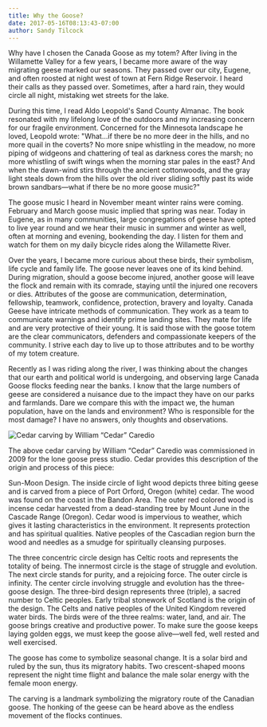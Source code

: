 ```yaml
---
title: Why the Goose?
date: 2017-05-16T08:13:43-07:00
author: Sandy Tilcock
---
```


Why have I chosen the Canada Goose as my totem? After living in the Willamette Valley for a few years, I became more aware of the way migrating geese marked our seasons. They passed over our city, Eugene, and often roosted at night west of town at Fern Ridge Reservoir. I heard their calls as they passed over. Sometimes, after a hard rain, they would circle all night, mistaking wet streets for the lake.

During this time, I read Aldo Leopold's Sand County Almanac. The book resonated with my lifelong love of the outdoors and my increasing concern for our fragile environment. Concerned for the Minnesota landscape he loved, Leopold wrote: "What...if there be no more deer in the hills, and no more quail in the coverts? No more snipe whistling in the meadow, no more piping of widgeons and chattering of teal as darkness cores the marsh; no more whistling of swift wings when the morning star pales in the east? And when the dawn-wind stirs through the ancient cottonwoods, and the gray light steals down from the hills over the old river sliding softly past its wide brown sandbars—what if there be no more goose music?"

The goose music I heard in November meant winter rains were coming. February and March goose music implied that spring was near. Today in Eugene, as in many communities, large congregations of geese have opted to live year round and we hear their music in summer and winter as well, often at morning and evening, bookending the day. I listen for them and watch for them on my daily bicycle rides along the Willamette River.

Over the years, I became more curious about these birds, their symbolism, life cycle and family life. The goose never leaves one of its kind behind. During migration, should a goose become injured, another goose will leave the flock and remain with its comrade, staying until the injured one recovers or dies. Attributes of the goose are communication, determination, fellowship, teamwork, confidence, protection, bravery and loyalty. Canada Geese have intricate methods of communication. They work as a team to communicate warnings and identify prime landing sites. They mate for life and are very protective of their young. It is said those with the goose totem are the clear communicators, defenders and compassionate keepers of the community. I strive each day to live up to those attributes and to be worthy of my totem creature.

Recently as I was riding along the river, I was thinking about the changes that our earth and political world is undergoing, and observing large Canada Goose flocks feeding near the banks. I know that the large numbers of geese are considered a nuisance due to the impact they have on our parks and farmlands. Dare we compare this with the impact we, the human population, have on the lands and environment? Who is responsible for the most damage? I have no answers, only thoughts and observations.

![](https://lonegoosepress.com/assets/img/new/goose.jpg "Cedar carving by William “Cedar” Caredio")

The above cedar carving by William “Cedar” Caredio was commissioned in 2009 for the lone goose press studio. Cedar provides this description of the origin and process of this piece:

Sun-Moon Design. The inside circle of light wood depicts three biting geese and is carved from a piece of Port Orford, Oregon (white) cedar. The wood was found on the coast in the Bandon Area. The outer red colored wood is incense cedar harvested from a dead-standing tree by Mount June in the Cascade Range (Oregon). Cedar wood is impervious to weather, which gives it lasting characteristics in the environment. It represents protection and has spiritual qualities. Native peoples of the Cascadian region burn the wood and needles as a smudge for spiritually cleansing purposes.

The three concentric circle design has Celtic roots and represents the totality of being. The innermost circle is the stage of struggle and evolution. The next circle stands for purity, and a rejoicing force. The outer circle is infinity. The center circle involving struggle and evolution has the three-goose design. The three-bird design represents three (triple), a sacred number to Celtic peoples. Early tribal stonework of Scotland is the origin of the design. The Celts and native peoples of the United Kingdom revered water birds. The birds were of the three realms: water, land, and air. The goose brings creative and productive power. To make sure the goose keeps laying golden eggs, we must keep the goose alive—well fed, well rested and well exercised.

The goose has come to symbolize seasonal change. It is a solar bird and ruled by the sun, thus its migratory habits. Two crescent-shaped moons represent the night time flight and balance the male solar energy with the female moon energy.

The carving is a landmark symbolizing the migratory route of the Canadian goose. The honking of the geese can be heard above as the endless movement of the flocks continues.
